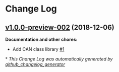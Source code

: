 # Change Log

## [v1.0.0-preview-002](https://github.com/nanoframework/lib-nanoFramework.Devices.Can/tree/v1.0.0-preview-002) (2018-12-06)
**Documentation and other chores:**

- Add CAN class library [\#1](https://github.com/nanoframework/lib-nanoFramework.Devices.Can/pull/1)



\* *This Change Log was automatically generated by [github_changelog_generator](https://github.com/skywinder/Github-Changelog-Generator)*